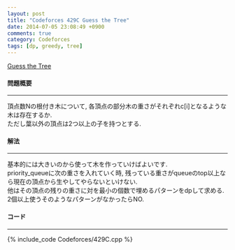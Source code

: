 ```yaml
---
layout: post
title: "Codeforces 429C Guess the Tree"
date: 2014-07-05 23:08:49 +0900
comments: true
category: Codeforces
tags: [dp, greedy, tree]
---
```


[Guess the Tree](http://codeforces.com/problemset/problem/429/C)

#### 問題概要

****

頂点数Nの根付き木について, 各頂点の部分木の重さがそれぞれc[i]となるような木は存在するか.  
ただし葉以外の頂点は2つ以上の子を持つとする.

#### 解法

****

基本的には大きいのから使って木を作っていけばよいです.  
priority_queueに次の重さを入れていく時, 残っている重さがqueueのtop以上なら現在の頂点から生やしてやらないといけない.  
他はその頂点の残りの重さに対を最小の個数で埋めるパターンをdpして求める.  
2個以上使うそのようなパターンがなかったらNO.  

#### コード

****

{% include_code Codeforces/429C.cpp %}
